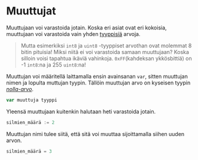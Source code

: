 # Muuttujat

Muuttujaan voi varastoida jotain. Koska eri asiat ovat eri kokoisia, muuttujaan voi varastoida vain yhden [tyyppisiä](tyypit.md) arvoja.

>Mutta esimerkiksi `int8` ja `uint8` -tyyppiset arvothan ovat molemmat 8 bitin pituisia! Miksi niitä ei voi varastoida samaan muuttujaan? Koska silloin voisi tapahtua ikäviä vahinkoja. `0xFF`(kahdeksan ykkösbittiä) on -1 `int8`:na ja 255 `uint8`:na!

Muuttujan voi määritellä laittamalla ensin avainsanan `var`, sitten muuttujan nimen ja lopulta muttujan tyypin. Tällöin muuttujan arvo on kyseisen tyypin [_nolla-arvo_](nollaarvo.md).

```Go
var muuttuja tyyppi
```

Yleensä muuttujaan kuitenkin halutaan heti varastoida jotain.

```Go
silmien_määrä := 2
```

Muuttujan nimi tulee siitä, että sitä voi muuttaa sijoittamalla siihen uuden arvon.

```Go
silmien_määrä = 3
```

